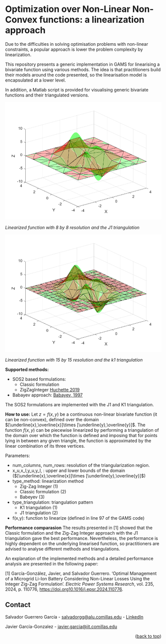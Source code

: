 <a id="readme-top"></a>

# Optimization over Non-Linear Non-Convex functions: a linearization approach

Due to the difficulties in solving optimisation problems with non-linear constraints, a popular approach is lower the problem complexity by linearization.

This repository presents a generic implementation in GAMS for linearising a bivariate function using various methods. The idea is that practitioners build their models around the code presented, so the linearisation model is encapsulated at a lower level. 

In addition, a Matlab script is provided for visualising generic bivariate functions and their triangulated versions.
<p>
    <img src="images/8x8.png" alt>
</p>
<p>
    <em>Linearized function with 8 by 8 resolution and the J1 triangulation</em>
</p>


<p>
    <img src="images/15x15.png" alt>
</p>
<p>
    <em>Linearized function with 15 by 15 resolution and the k1 triangulation</em>
</p>

**Supported methods:**

 - SOS2 based formulations: 
	 - Classic formulation
	 - ZigZagInteger [Huchette 2019](https://doi.org/10.48550/arXiv.1708.00050)
- Babayev approach: [Babayev, 1997](https://doi.org/10.1007/BF00132502) 

The SOS2 formulations are implemented with the J1 and K1 triangulation.


**How to use:**
Let $z=f(x,y)$ be a continuous non-linear bivariate function (it can be non-convex), defined over the domain $[\underline{x},\overline{x}]\times [\underline{y},\overline{y}]$. The function
$f(x,y)$ can be piecewise linearized by performing a triangulation of the domain over which the function is defined and imposing that for points lying in between any given triangle, the function is approximated by the linear combination of its three vertices.

Parameters:
 - num_columns, num_rows: resolution of the triangularization region.
 - x_u,x_l,y_u,y_l, : upper and lower bounds of the domain ($[\underline{x},\overline{x}]\times [\underline{y},\overline{y}]$)
 - type_method: linearization method
	 - Zig-Zag Integer (1)
	 - Classic formulation (2)
	 - Babeyev (3)
 - type_triangulation: triangulation pattern
	 - K1 triangulation (1)
	 - J1 triangulation (2)
 - f(x,y): function to linearize (defined in line 97 of the GAMS code)


**Performance comparasion**
The results presented in [1] showed that the Classic formulation and the Zig-Zag Integer approach with the J1 triangulation gave the best performance. Nevertheless, the performance is highly dependent on the underlying linearised function, so practitioners are advised to analyse different methods and triangulations.

An explanation of the implemented methods and a detailed performance analysis are presented in the following paper:

[1] García-González, Javier, and Salvador Guerrero. ‘Optimal Management of a Microgrid Li-Ion Battery Considering Non-Linear Losses Using the Integer Zig-Zag Formulation’.  _Electric Power Systems Research_, vol. 235, 2024, p. 110776, https://doi.org10.1016/j.epsr.2024.110776.


<!-- CONTACT -->
## Contact

Salvador Guerrero García - salvadorgg@alu.comillas.edu - [LinkedIn](https://www.linkedin.com/in/salvador-guerrero-garcia/)

Javier García-Gonzalez - javier.garcia@iit.comillas.edu

<p align="right">(<a href="#readme-top">back to top</a>)</p>




